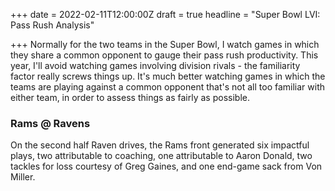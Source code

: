 +++
date = 2022-02-11T12:00:00Z
draft = true
headline = "Super Bowl LVI: Pass Rush Analysis"

+++
Normally for the two teams in the Super Bowl, I watch games in which they share a common opponent to gauge their pass rush productivity. This year, I'll avoid watching games involving division rivals - the familiarity factor really screws things up. It's much better watching games in which the teams are playing against a common opponent that's not all too familiar with either team, in order to assess things as fairly as possible. 

### Rams @ Ravens

On the second half Raven drives, the Rams front generated six impactful plays, two attributable to coaching, one attributable to Aaron Donald, two tackles for loss courtesy of Greg Gaines, and one end-game sack from Von Miller.
